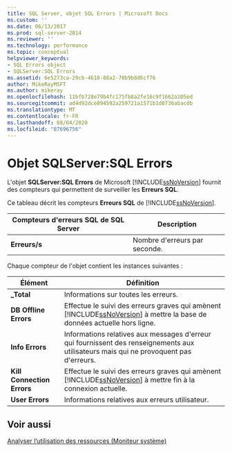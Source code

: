 ```yaml
---
title: SQL Server, objet SQL Errors | Microsoft Docs
ms.custom: ''
ms.date: 06/13/2017
ms.prod: sql-server-2014
ms.reviewer: ''
ms.technology: performance
ms.topic: conceptual
helpviewer_keywords:
- SQL Errors object
- SQLServer:SQL Errors
ms.assetid: 6e5273ca-29cb-4618-88a2-70b9b8d6cf76
author: MikeRayMSFT
ms.author: mikeray
ms.openlocfilehash: 11bfb728e79b4fc175fb8a2fe16c9f1662a205ed
ms.sourcegitcommit: ad4d92dce894592a259721a1571b1d8736abacdb
ms.translationtype: MT
ms.contentlocale: fr-FR
ms.lasthandoff: 08/04/2020
ms.locfileid: "87696756"
---
```

# <a name="sql-server-sql-errors-object"></a>Objet SQLServer:SQL Errors
  L'objet **SQLServer:SQL Errors** de Microsoft [!INCLUDE[ssNoVersion](../../includes/ssnoversion-md.md)] fournit des compteurs qui permettent de surveiller les **Erreurs SQL**.  
  
 Ce tableau décrit les compteurs **Erreurs SQL** de [!INCLUDE[ssNoVersion](../../includes/ssnoversion-md.md)].  
  
|Compteurs d'erreurs SQL de SQL Server|Description|  
|------------------------------------|-----------------|  
|**Erreurs/s**|Nombre d'erreurs par seconde.|  
  
 Chaque compteur de l'objet contient les instances suivantes :  
  
|Élément|Définition|  
|----------|----------------|  
|**_Total**|Informations sur toutes les erreurs.|  
|**DB Offline Errors**|Effectue le suivi des erreurs graves qui amènent [!INCLUDE[ssNoVersion](../../includes/ssnoversion-md.md)] à mettre la base de données actuelle hors ligne.|  
|**Info Errors**|Informations relatives aux messages d'erreur qui fournissent des renseignements aux utilisateurs mais qui ne provoquent pas d'erreurs.|  
|**Kill Connection Errors**|Effectue le suivi des erreurs graves qui amènent [!INCLUDE[ssNoVersion](../../includes/ssnoversion-md.md)] à mettre fin à la connexion actuelle.|  
|**User Errors**|Informations relatives aux erreurs utilisateur.|  
  
## <a name="see-also"></a>Voir aussi  
 [Analyser l’utilisation des ressources &#40;Moniteur système&#41;](monitor-resource-usage-system-monitor.md)  
  
  
